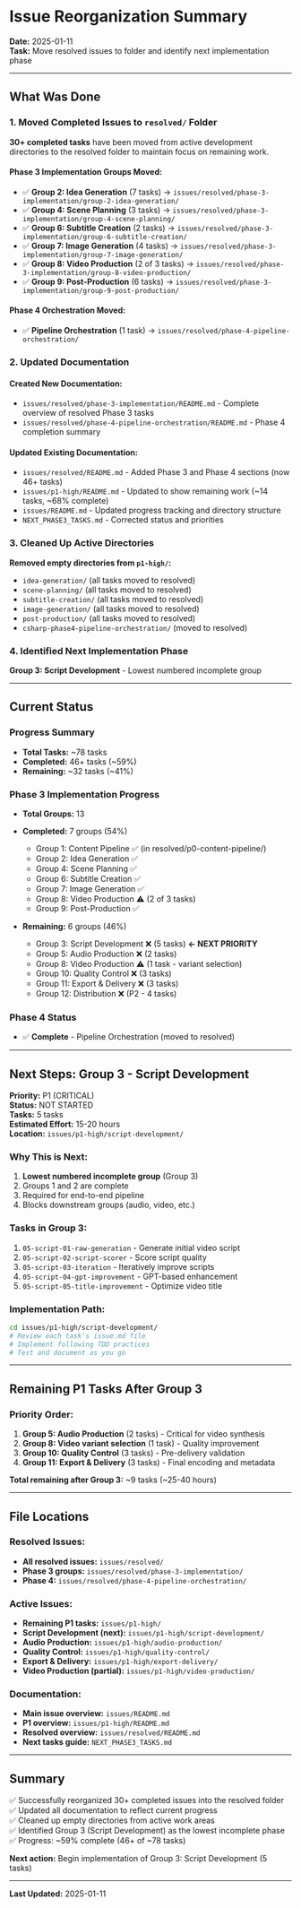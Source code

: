 # Issue Reorganization Summary

**Date:** 2025-01-11  
**Task:** Move resolved issues to folder and identify next implementation phase

---

## What Was Done

### 1. Moved Completed Issues to `resolved/` Folder

**30+ completed tasks** have been moved from active development directories to the resolved folder to maintain focus on remaining work.

#### Phase 3 Implementation Groups Moved:
- ✅ **Group 2: Idea Generation** (7 tasks) → `issues/resolved/phase-3-implementation/group-2-idea-generation/`
- ✅ **Group 4: Scene Planning** (3 tasks) → `issues/resolved/phase-3-implementation/group-4-scene-planning/`
- ✅ **Group 6: Subtitle Creation** (2 tasks) → `issues/resolved/phase-3-implementation/group-6-subtitle-creation/`
- ✅ **Group 7: Image Generation** (4 tasks) → `issues/resolved/phase-3-implementation/group-7-image-generation/`
- ✅ **Group 8: Video Production** (2 of 3 tasks) → `issues/resolved/phase-3-implementation/group-8-video-production/`
- ✅ **Group 9: Post-Production** (6 tasks) → `issues/resolved/phase-3-implementation/group-9-post-production/`

#### Phase 4 Orchestration Moved:
- ✅ **Pipeline Orchestration** (1 task) → `issues/resolved/phase-4-pipeline-orchestration/`

### 2. Updated Documentation

#### Created New Documentation:
- `issues/resolved/phase-3-implementation/README.md` - Complete overview of resolved Phase 3 tasks
- `issues/resolved/phase-4-pipeline-orchestration/README.md` - Phase 4 completion summary

#### Updated Existing Documentation:
- `issues/resolved/README.md` - Added Phase 3 and Phase 4 sections (now 46+ tasks)
- `issues/p1-high/README.md` - Updated to show remaining work (~14 tasks, ~68% complete)
- `issues/README.md` - Updated progress tracking and directory structure
- `NEXT_PHASE3_TASKS.md` - Corrected status and priorities

### 3. Cleaned Up Active Directories

**Removed empty directories from `p1-high/`:**
- `idea-generation/` (all tasks moved to resolved)
- `scene-planning/` (all tasks moved to resolved)
- `subtitle-creation/` (all tasks moved to resolved)
- `image-generation/` (all tasks moved to resolved)
- `post-production/` (all tasks moved to resolved)
- `csharp-phase4-pipeline-orchestration/` (moved to resolved)

### 4. Identified Next Implementation Phase

**Group 3: Script Development** - Lowest numbered incomplete group

---

## Current Status

### Progress Summary
- **Total Tasks:** ~78 tasks
- **Completed:** 46+ tasks (~59%)
- **Remaining:** ~32 tasks (~41%)

### Phase 3 Implementation Progress
- **Total Groups:** 13
- **Completed:** 7 groups (54%)
  - Group 1: Content Pipeline ✅ (in resolved/p0-content-pipeline/)
  - Group 2: Idea Generation ✅
  - Group 4: Scene Planning ✅
  - Group 6: Subtitle Creation ✅
  - Group 7: Image Generation ✅
  - Group 8: Video Production ⚠️ (2 of 3 tasks)
  - Group 9: Post-Production ✅

- **Remaining:** 6 groups (46%)
  - Group 3: Script Development ❌ (5 tasks) **← NEXT PRIORITY**
  - Group 5: Audio Production ❌ (2 tasks)
  - Group 8: Video Production ⚠️ (1 task - variant selection)
  - Group 10: Quality Control ❌ (3 tasks)
  - Group 11: Export & Delivery ❌ (3 tasks)
  - Group 12: Distribution ❌ (P2 - 4 tasks)

### Phase 4 Status
- ✅ **Complete** - Pipeline Orchestration (moved to resolved)

---

## Next Steps: Group 3 - Script Development

**Priority:** P1 (CRITICAL)  
**Status:** NOT STARTED  
**Tasks:** 5 tasks  
**Estimated Effort:** 15-20 hours  
**Location:** `issues/p1-high/script-development/`

### Why This is Next:
1. **Lowest numbered incomplete group** (Group 3)
2. Groups 1 and 2 are complete
3. Required for end-to-end pipeline
4. Blocks downstream groups (audio, video, etc.)

### Tasks in Group 3:
1. `05-script-01-raw-generation` - Generate initial video script
2. `05-script-02-script-scorer` - Score script quality
3. `05-script-03-iteration` - Iteratively improve scripts
4. `05-script-04-gpt-improvement` - GPT-based enhancement
5. `05-script-05-title-improvement` - Optimize video title

### Implementation Path:
```bash
cd issues/p1-high/script-development/
# Review each task's issue.md file
# Implement following TDD practices
# Test and document as you go
```

---

## Remaining P1 Tasks After Group 3

### Priority Order:
1. **Group 5: Audio Production** (2 tasks) - Critical for video synthesis
2. **Group 8: Video variant selection** (1 task) - Quality improvement
3. **Group 10: Quality Control** (3 tasks) - Pre-delivery validation
4. **Group 11: Export & Delivery** (3 tasks) - Final encoding and metadata

**Total remaining after Group 3:** ~9 tasks (~25-40 hours)

---

## File Locations

### Resolved Issues:
- **All resolved issues:** `issues/resolved/`
- **Phase 3 groups:** `issues/resolved/phase-3-implementation/`
- **Phase 4:** `issues/resolved/phase-4-pipeline-orchestration/`

### Active Issues:
- **Remaining P1 tasks:** `issues/p1-high/`
- **Script Development (next):** `issues/p1-high/script-development/`
- **Audio Production:** `issues/p1-high/audio-production/`
- **Quality Control:** `issues/p1-high/quality-control/`
- **Export & Delivery:** `issues/p1-high/export-delivery/`
- **Video Production (partial):** `issues/p1-high/video-production/`

### Documentation:
- **Main issue overview:** `issues/README.md`
- **P1 overview:** `issues/p1-high/README.md`
- **Resolved overview:** `issues/resolved/README.md`
- **Next tasks guide:** `NEXT_PHASE3_TASKS.md`

---

## Summary

✅ Successfully reorganized 30+ completed issues into the resolved folder  
✅ Updated all documentation to reflect current progress  
✅ Cleaned up empty directories from active work areas  
✅ Identified Group 3 (Script Development) as the lowest incomplete phase  
✅ Progress: ~59% complete (46+ of ~78 tasks)  

**Next action:** Begin implementation of Group 3: Script Development (5 tasks)

---

**Last Updated:** 2025-01-11
